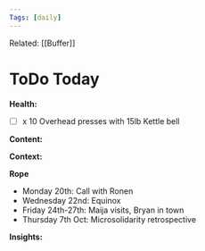 ```yaml
---
Tags: [daily]
---
```

Related: [[Buffer]]
# ToDo Today

**Health:**
- [ ] x 10 Overhead presses with 15lb Kettle bell 

**Content:**


**Context:**


**Rope**
- Monday 20th: Call with Ronen
- Wednesday 22nd: Equinox
- Friday 24th-27th: Maija visits, Bryan in town
- Thursday 7th Oct: Microsolidarity retrospective

**Insights:**